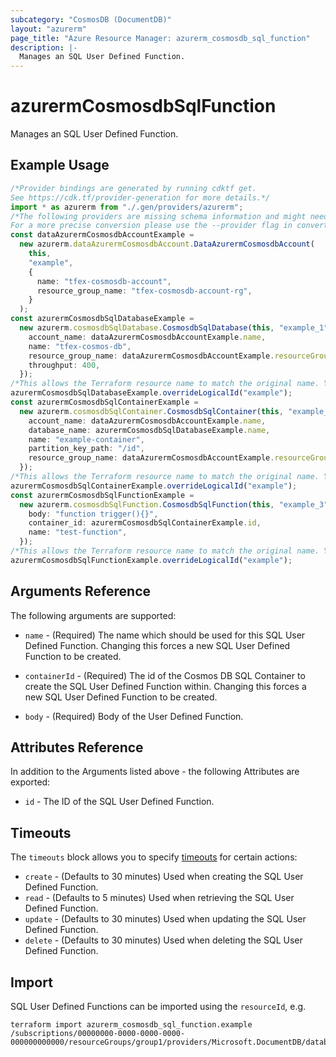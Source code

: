 ```yaml
---
subcategory: "CosmosDB (DocumentDB)"
layout: "azurerm"
page_title: "Azure Resource Manager: azurerm_cosmosdb_sql_function"
description: |-
  Manages an SQL User Defined Function.
---
```


# azurermCosmosdbSqlFunction

Manages an SQL User Defined Function.

## Example Usage

```typescript
/*Provider bindings are generated by running cdktf get.
See https://cdk.tf/provider-generation for more details.*/
import * as azurerm from "./.gen/providers/azurerm";
/*The following providers are missing schema information and might need manual adjustments to synthesize correctly: azurerm.
For a more precise conversion please use the --provider flag in convert.*/
const dataAzurermCosmosdbAccountExample =
  new azurerm.dataAzurermCosmosdbAccount.DataAzurermCosmosdbAccount(
    this,
    "example",
    {
      name: "tfex-cosmosdb-account",
      resource_group_name: "tfex-cosmosdb-account-rg",
    }
  );
const azurermCosmosdbSqlDatabaseExample =
  new azurerm.cosmosdbSqlDatabase.CosmosdbSqlDatabase(this, "example_1", {
    account_name: dataAzurermCosmosdbAccountExample.name,
    name: "tfex-cosmos-db",
    resource_group_name: dataAzurermCosmosdbAccountExample.resourceGroupName,
    throughput: 400,
  });
/*This allows the Terraform resource name to match the original name. You can remove the call if you don't need them to match.*/
azurermCosmosdbSqlDatabaseExample.overrideLogicalId("example");
const azurermCosmosdbSqlContainerExample =
  new azurerm.cosmosdbSqlContainer.CosmosdbSqlContainer(this, "example_2", {
    account_name: dataAzurermCosmosdbAccountExample.name,
    database_name: azurermCosmosdbSqlDatabaseExample.name,
    name: "example-container",
    partition_key_path: "/id",
    resource_group_name: dataAzurermCosmosdbAccountExample.resourceGroupName,
  });
/*This allows the Terraform resource name to match the original name. You can remove the call if you don't need them to match.*/
azurermCosmosdbSqlContainerExample.overrideLogicalId("example");
const azurermCosmosdbSqlFunctionExample =
  new azurerm.cosmosdbSqlFunction.CosmosdbSqlFunction(this, "example_3", {
    body: "function trigger(){}",
    container_id: azurermCosmosdbSqlContainerExample.id,
    name: "test-function",
  });
/*This allows the Terraform resource name to match the original name. You can remove the call if you don't need them to match.*/
azurermCosmosdbSqlFunctionExample.overrideLogicalId("example");

```

## Arguments Reference

The following arguments are supported:

*   `name` - (Required) The name which should be used for this SQL User Defined Function. Changing this forces a new SQL User Defined Function to be created.

*   `containerId` - (Required) The id of the Cosmos DB SQL Container to create the SQL User Defined Function within. Changing this forces a new SQL User Defined Function to be created.

*   `body` - (Required) Body of the User Defined Function.

## Attributes Reference

In addition to the Arguments listed above - the following Attributes are exported:

* `id` - The ID of the SQL User Defined Function.

## Timeouts

The `timeouts` block allows you to specify [timeouts](https://www.terraform.io/language/resources/syntax#operation-timeouts) for certain actions:

* `create` - (Defaults to 30 minutes) Used when creating the SQL User Defined Function.
* `read` - (Defaults to 5 minutes) Used when retrieving the SQL User Defined Function.
* `update` - (Defaults to 30 minutes) Used when updating the SQL User Defined Function.
* `delete` - (Defaults to 30 minutes) Used when deleting the SQL User Defined Function.

## Import

SQL User Defined Functions can be imported using the `resourceId`, e.g.

```console
terraform import azurerm_cosmosdb_sql_function.example /subscriptions/00000000-0000-0000-0000-000000000000/resourceGroups/group1/providers/Microsoft.DocumentDB/databaseAccounts/account1/sqlDatabases/database1/containers/container1/userDefinedFunctions/userDefinedFunction1
```
